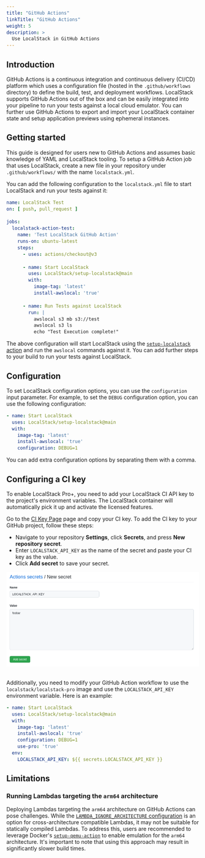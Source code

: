 ```yaml
---
title: "GitHub Actions"
linkTitle: "GitHub Actions"
weight: 5
description: >
  Use LocalStack in GitHub Actions
---
```


## Introduction

GitHub Actions is a continuous integration and continuous delivery (CI/CD) platform which uses a configuration file (hosted in the `.github/workflows` directory) to define the build, test, and deployment workflows. LocalStack supports GitHub Actions out of the box and can be easily integrated into your pipeline to run your tests against a local cloud emulator. You can further use GitHub Actions to export and import your LocalStack container state and setup application previews using ephemeral instances. 

## Getting started

This guide is designed for users new to GitHub Actions and assumes basic knowledge of YAML and LocalStack tooling. To setup a GitHub Action job that uses LocalStack, create a new file in your repository under `.github/workflows/` with the name `localstack.yml`.

You can add the following configuration to the `localstack.yml` file to start LocalStack and run your tests against it:

```yml
name: LocalStack Test
on: [ push, pull_request ]

jobs:
  localstack-action-test:
    name: 'Test LocalStack GitHub Action'
    runs-on: ubuntu-latest
    steps:
      - uses: actions/checkout@v3

      - name: Start LocalStack
        uses: LocalStack/setup-localstack@main
        with:
          image-tag: 'latest'
          install-awslocal: 'true'

      - name: Run Tests against LocalStack
        run: |
          awslocal s3 mb s3://test
          awslocal s3 ls
          echo "Test Execution complete!" 
```

The above configuration will start LocalStack using the [`setup-localstack` action](https://github.com/localstack/setup-localstack) and run the `awslocal` commands against it. You can add further steps to your build to run your tests against LocalStack.

## Configuration

To set LocalStack configuration options, you can use the `configuration` input parameter. For example, to set the `DEBUG` configuration option, you can use the following configuration:

```yml
- name: Start LocalStack
  uses: LocalStack/setup-localstack@main
  with:
    image-tag: 'latest'
    install-awslocal: 'true'
    configuration: DEBUG=1
```

You can add extra configuration options by separating them with a comma.

## Configuring a CI key

To enable LocalStack Pro+, you need to add your LocalStack CI API key to the project's environment variables. The LocalStack container will automatically pick it up and activate the licensed features. 

Go to the [CI Key Page](https://app.localstack.cloud/workspace/ci-keys) page and copy your CI key. To add the CI key to your GitHub project, follow these steps:

- Navigate to your repository **Settings**, click **Secrets**, and press **New repository secret**.
- Enter `LOCALSTACK_API_KEY` as the name of the secret and paste your CI key as the value.
- Click **Add secret** to save your secret.

<img src="github-create-secret.png" alt="Adding the LocalStack CI key as secret in GitHub" title="Adding the LocalStack CI key as secret in GitHub" width="900" />
<br>
<br>

Additionally, you need to modify your GitHub Action workflow to use the `localstack/localstack-pro` image and use the `LOCALSTACK_API_KEY` environment variable. Here is an example:

```yml
- name: Start LocalStack
  uses: LocalStack/setup-localstack@main
  with:
    image-tag: 'latest'
    install-awslocal: 'true'
    configuration: DEBUG=1
    use-pro: 'true'
  env:
    LOCALSTACK_API_KEY: ${{ secrets.LOCALSTACK_API_KEY }}
```

## Limitations

### Running Lambdas targeting the `arm64` architecture

Deploying Lambdas targeting the `arm64` architecture on GitHub Actions can pose challenges. While the [`LAMBDA_IGNORE_ARCHITECTURE` configuration](https://docs.localstack.cloud/references/configuration/#lambda) is an option for cross-architecture compatible Lambdas, it may not be suitable for statically compiled Lambdas. To address this, users are recommended to leverage Docker's [`setup-qemu-action`](https://github.com/docker/setup-qemu-action) to enable emulation for the `arm64` architecture. It's important to note that using this approach may result in significantly slower build times.
